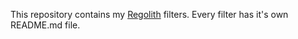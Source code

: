 This repository contains my [Regolith](https://github.com/Bedrock-OSS/regolith)
filters. Every filter has it's own README.md file.
